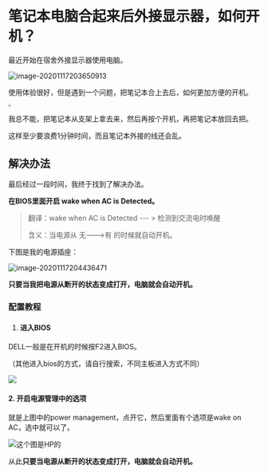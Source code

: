 # 笔记本电脑合起来后外接显示器，如何开机？

最近开始在宿舍外接显示器使用电脑。

![image-20201117203650913](http://imgbed-xia-2.oss-cn-hangzhou.aliyuncs.com/img/image-20201117203650913.png)



使用体验很好，但是遇到一个问题，把笔记本合上去后，如何更加方便的开机。

<img src="http://imgbed-xia-2.oss-cn-hangzhou.aliyuncs.com/img/不知所措.jpg" style="zoom:33%;" />

我总不能，把笔记本从支架上拿去来，然后再按个开机，再把笔记本放回去把。

这样至少要浪费1分钟时间，而且笔记本外接的线还会乱。

## 解决办法

最后经过一段时间，我终于找到了解决办法。

**在BIOS里面开启 wake when AC is Detected。**

> 翻译：wake when AC is Detected --- > 检测到交流电时唤醒
>
> 含义：当电源从 无--->有 的时候就自动开机。

下图是我的电源插座：


![image-20201117204436471](http://imgbed-xia-2.oss-cn-hangzhou.aliyuncs.com/img/image-20201117204436471.png)

**只要当我把电源从断开的状态变成打开，电脑就会自动开机。**

### 配置教程

1. #### 进入BIOS

DELL一般是在开机的时候按F2进入BIOS。

（其他进入bios的方式，请自行搜索，不同主板进入方式不同）

![](http://imgbed-xia-2.oss-cn-hangzhou.aliyuncs.com/img/image-20201117204907966.png)

#### 2. 开启电源管理中的选项

就是上图中的power management，点开它，然后里面有个选项是wake on AC，选中就可以了。

![这个图是HP的](http://imgbed-xia-2.oss-cn-hangzhou.aliyuncs.com/img/image-20201117205327991.png)



从此**只要当电源从断开的状态变成打开，电脑就会自动开机。**